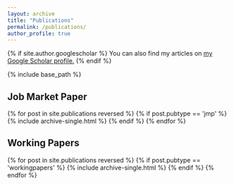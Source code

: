 ```yaml
---
layout: archive
title: "Publications"
permalink: /publications/
author_profile: true
---
```

<!---
[Journal Articles](#journal-articles)\
[Conference Papers](#conference-papers)\
[White Papers](#white-papers)\
[Academic](#academic)\
[Presentations](#presentations)
-->
{% if site.author.googlescholar %}
  You can also find my articles on <u><a href="{{site.author.googlescholar}}">my Google Scholar profile</a>.</u>
{% endif %}

{% include base_path %}

## Job Market Paper
{% for post in site.publications reversed %}
  {% if post.pubtype == 'jmp' %}
      {% include archive-single.html %}
  {% endif %}
{% endfor %}


## Working Papers
{% for post in site.publications reversed %}
  {% if post.pubtype == 'workingpapers' %}
      {% include archive-single.html %}
  {% endif %}
{% endfor %}

<!---
## White Papers
{% for post in site.publications reversed %}
  {% if post.pubtype == 'whitepaper' %}
      {% include archive-single.html %}
  {% endif %}
{% endfor %}


## Academic
{% for post in site.publications reversed %}
  {% if post.pubtype == 'academic' %}
      {% include archive-single.html %}
  {% endif %}
{% endfor %}

## Presentations
{% for post in site.publications reversed %}
  {% if post.pubtype == 'presentation' %}
      {% include archive-single.html %}
  {% endif %}
{% endfor %}

-->